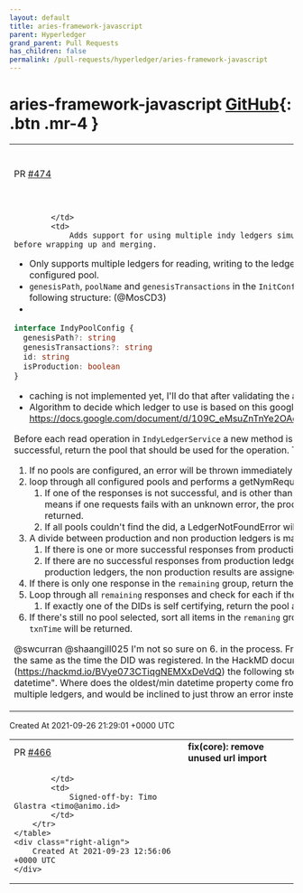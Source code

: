 ```yaml
---
layout: default
title: aries-framework-javascript
parent: Hyperledger
grand_parent: Pull Requests
has_children: false
permalink: /pull-requests/hyperledger/aries-framework-javascript
---
```


# aries-framework-javascript <span class="fs-3 right-align">[GitHub](https://github.com/hyperledger/aries-framework-javascript){: .btn .mr-4 }</span>


<div>
    <table>
        <tr>
            <td>
                PR <a href="https://github.com/hyperledger/aries-framework-javascript/pull/474" class=".btn">#474</a>
            </td>
            <td>
                <b>
                    feat(core): support multiple indy ledgers
                </b>
            </td>
        </tr>
        <tr>
            <td>
                
            </td>
            <td>
                Adds support for using multiple indy ledgers simultaneously. I'd really like some input on the approach before wrapping up and merging.

- Only supports multiple ledgers for reading, writing to the ledger still only supports one pool, which is currently always first configured pool.
- `genesisPath`, `poolName` and `genesisTransactions` in the `InitConfig` are replaced by the `indyLedgers` array property with the following structure: (@MosCD3)
- 
```ts
interface IndyPoolConfig {
  genesisPath?: string
  genesisTransactions?: string
  id: string
  isProduction: boolean
}
```
- caching is not implemented yet, I'll do that after validating the approach/implementation
- Algorithm to decide which ledger to use is based on this google doc by @swcurran: https://docs.google.com/document/d/109C_eMsuZnTnYe2OAd02jAts1vC4axwEKIq7_4dnNVA/edit#heading=h.564c8ed7spl8

Before each read operation in `IndyLedgerService` a new method is called, `IndyPoolService.getPoolForDid`. The method will, if successful, return the pool that should be used for the operation. The process is a follows:

1. If no pools are configured, an error will be thrown immediately
1. loop through all configured pools and performs a getNymRequest.
	1. If one of the responses is not successful, and is other than LedgerNotFound, an error will be thrown immediately. This means if one requests fails with an unknown error, the process fails. This is to prevent an incorrect pool from being returned.
	1. If all pools couldn't find the did, a LedgerNotFoundError will be thrown
1. A divide between production and non production ledgers is made.
	1. If there is one or more successful responses from production ledgers, this is assigned as the `remaining` group
	1. If there are no successful responses from production ledgers, and there are one or more successful responses from non production ledgers, the non production results are assigned as the `remaining` group.
1. If there is only one response in the `remaining` group, return the pool associated with the response
1. Loop through all `remaining` responses and check for each if the did is self certifying.
	1. If exactly one of the DIDs is self certifying, return the pool associated with it.
1. If there's still no pool selected, sort all items in the `remaning` group based on `txnTime`. The pool associated with the earliest `txnTime` will be returned.

@swcurran @shaangill025 I'm not so sure on 6. in the process. From the google document I understand that the txnTime is not the same as the time the DID was registered. In the HackMD document from @shaangill025 (https://hackmd.io/BVye073CTiqgNEMXxDeVdQ) the following step is described: "return production ledger with oldest/min datetime". Where does the oldest/min datetime property come from? I'd rather not have a service that tracks DIDs that are on multiple ledgers, and would be inclined to just throw an error instead that the DID couldn't be resolved.
            </td>
        </tr>
    </table>
    <div class="right-align">
        Created At 2021-09-26 21:29:01 +0000 UTC
    </div>
</div>

<div>
    <table>
        <tr>
            <td>
                PR <a href="https://github.com/hyperledger/aries-framework-javascript/pull/466" class=".btn">#466</a>
            </td>
            <td>
                <b>
                    fix(core): remove unused url import
                </b>
            </td>
        </tr>
        <tr>
            <td>
                
            </td>
            <td>
                Signed-off-by: Timo Glastra <timo@animo.id>
            </td>
        </tr>
    </table>
    <div class="right-align">
        Created At 2021-09-23 12:56:06 +0000 UTC
    </div>
</div>


